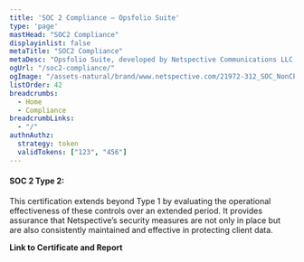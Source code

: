 ```yaml
---
title: 'SOC 2 Compliance – Opsfolio Suite'
type: 'page'
mastHead: "SOC2 Compliance"
displayinlist: false
metaTitle: "SOC2 Compliance"
metaDesc: "Opsfolio Suite, developed by Netspective Communications LLC, has achieved both SOC 2 Type 1 and SOC 2 Type 2 certifications, ensuring that the platform meets the highest standards of data protection."
ogUrl: "/soc2-compliance/"
ogImage: "/assets-natural/brand/www.netspective.com/21972-312_SOC_NonCPA.png"
listOrder: 42
breadcrumbs:
  - Home
  - Compliance
breadcrumbLinks:
  - "/"
authnAuthz:
  strategy: token
  validTokens: ["123", "456"]
---
```


#### SOC 2 Type 2:

This certification extends beyond Type 1 by evaluating the operational effectiveness of these controls over an extended period. It provides assurance that Netspective’s security measures are not only in place but are also consistently maintained and effective in protecting client data.

**Link to Certificate and Report** 



